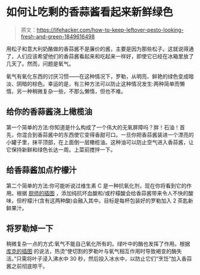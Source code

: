 # 如何让吃剩的香蒜酱看起来新鲜绿色

> 原文：<https://lifehacker.com/how-to-keep-leftover-pesto-looking-fresh-and-green-1849616498>

用松子和意大利奶酪做的香蒜酱不是廉价的酱，主要是因为那些松子。这就说得通了，人们应该希望他们的香蒜酱看起来和吃起来一样好，即使它已经在冰箱里放了几天了。然而，问题是氧气。



氧气有氧化东西的讨厌习惯——在这种情况下，罗勒，从明亮、鲜艳的绿色变成暗淡、阴暗的棕色。幸运的是，有三种方法可以防止这种情况发生:两种简单而懒惰，另一种稍微复杂一些，不那么懒惰，但也不难。

## 给你的香蒜酱浇上橄榄油

第一个简单的方法:你知道是什么构成了一个伟大的无氧屏障吗？胖！石油！首先，你混合到香蒜酱中的东西使它变得香甜可口。一旦你把香蒜酱装进一个漂亮的小罐子里，抹平顶部，在上面倒一层橄榄油。这种油可以防止空气进入香蒜酱，让它保持新鲜和绿色长达一周。上菜前搅拌一下。

## 给香蒜酱加点柠檬汁

第二个简单的方法:你可能听说过维生素 C 是一种抗氧化剂，现在你将看到它的作用。根据 [厨师的插图](https://www.cooksillustrated.com/how_tos/6631-keeping-basil-green-in-pesto) ，添加纯抗坏血酸和/或柠檬酸会给香蒜酱带来令人不快的酸味，但柠檬汁(含有这两种酸)会融入其中。目标是每杯包装好的罗勒加入 2 茶匙新鲜果汁。

## 将罗勒焯一下

稍微复杂一点的方式:氧气不能自己氧化所有的。绿叶中的酶也发挥了作用。根据 [库克的插图](https://www.cooksillustrated.com/how_tos/6631-keeping-basil-green-in-pesto) 的说法，热烫“使切割的罗勒叶与氧气相互作用时导致褐变的酶失活。”只需将叶子浸入沸水中 30 秒，然后投入冰水中，以防止它们“烹饪”加入香蒜酱之前彻底晾干。